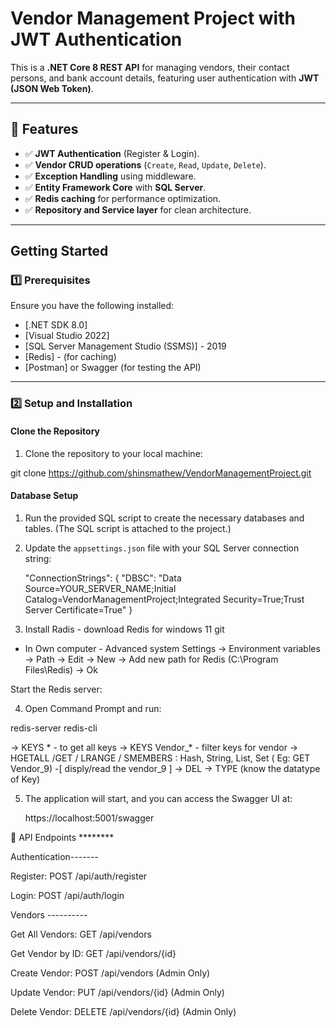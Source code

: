 # Vendor Management Project with JWT Authentication

This is a **.NET Core 8 REST API** for managing vendors, their contact persons, and bank account details, featuring user authentication with **JWT (JSON Web Token)**.

---

## 📌 Features

- ✅ **JWT Authentication** (Register & Login).
- ✅ **Vendor CRUD operations** (`Create`, `Read`, `Update`, `Delete`).
- ✅ **Exception Handling** using middleware.
- ✅ **Entity Framework Core** with **SQL Server**.
- ✅ **Redis caching** for performance optimization.
- ✅ **Repository and Service layer** for clean architecture.

---

##   Getting Started

### **1️⃣ Prerequisites**

Ensure you have the following installed:

- [.NET SDK 8.0]
- [Visual Studio 2022]
- [SQL Server Management Studio (SSMS)] - 2019
- [Redis] - (for caching)
- [Postman] or Swagger (for testing the API)

---

### **2️⃣ Setup and Installation**

#### **Clone the Repository**

1. Clone the repository to your local machine:

 git clone https://github.com/shinsmathew/VendorManagementProject.git

#### **Database Setup**

1. Run the provided SQL script to create the necessary databases and tables. (The SQL script is attached to the project.)

2. Update the `appsettings.json` file with your SQL Server connection string:


     "ConnectionStrings": {
    "DBSC": "Data Source=YOUR_SERVER_NAME;Initial Catalog=VendorManagementProject;Integrated Security=True;Trust Server Certificate=True"
}

3. Install Radis - download Redis for windows 11 git

- In Own computer - Advanced system Settings -> Environment variables -> Path -> Edit -> New -> Add new path for Redis (C:\Program Files\Redis) -> Ok

Start the Redis server:

4. Open Command Prompt and run:

 redis-server
 redis-cli

-> KEYS *     - to get all keys
-> KEYS Vendor_*  - filter keys for vendor
-> HGETALL /GET / LRANGE / SMEMBERS <key>  : Hash, String, List, Set    ( Eg:  GET Vendor_9) -[ disply/read the vendor_9 ]
-> DEL <key>
-> TYPE <key> (know the datatype of Key)


5. The application will start, and you can access the Swagger UI at:

   https://localhost:5001/swagger


📄 API Endpoints ********

Authentication-------

Register: POST /api/auth/register

Login: POST /api/auth/login

Vendors ----------

Get All Vendors: GET /api/vendors 

Get Vendor by ID: GET /api/vendors/{id} 

Create Vendor: POST /api/vendors (Admin Only)

Update Vendor: PUT /api/vendors/{id} (Admin Only)

Delete Vendor: DELETE /api/vendors/{id} (Admin Only)






